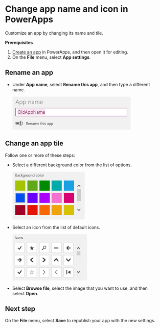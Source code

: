 <properties
	pageTitle="Change app name and tile | Microsoft PowerApps"
	description="Step-by-step instructions for changing settings such the app name and icon"
	services=""
	suite="powerapps"
	documentationCenter="na"
	authors="AFTOwen"
	manager="erikre"
	editor=""
	tags=""/>

<tags
   ms.service="powerapps"
   ms.devlang="na"
   ms.topic="article"
   ms.tgt_pltfrm="na"
   ms.workload="na"
   ms.date="01/21/2015"
   ms.author="anneta"/>

# Change app name and icon in PowerApps #

Customize an app by changing its name and tile.

**Prerequisites**

1. [Create an app](quick-tour-other.md) in PowerApps, and then open it for editing.
1. On the **File** menu, select **App settings**.

## Rename an app ##

- Under **App name**, select **Rename this app**, and then type a different name.

	![Close an app](./media/set-aspect-ratio-portrait-landscape/rename-app.png)

## Change an app tile ##

Follow one or more of these steps:

- Select a different background color from the list of options.

	![Select a tile color](./media/set-aspect-ratio-portrait-landscape/tile-colors.png)

- Select an icon from the list of default icons.

	![Select a tile icon](./media/set-aspect-ratio-portrait-landscape/tile-icons.png)

- Select **Browse file**, select the image that you want to use, and then select **Open**.

## Next step ##

On the **File** menu, select **Save** to republish your app with the new settings.
